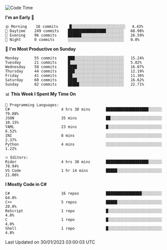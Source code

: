 <!--START_SECTION:waka-->
![Code Time](http://img.shields.io/badge/Code%20Time-894%20hrs%2035%20mins-blue)

**I'm an Early 🐤** 

```text
🌞 Morning    16 commits     █░░░░░░░░░░░░░░░░░░░░░░░░   4.43% 
🌆 Daytime    249 commits    █████████████████░░░░░░░░   68.98% 
🌃 Evening    96 commits     ██████░░░░░░░░░░░░░░░░░░░   26.59% 
🌙 Night      0 commits      ░░░░░░░░░░░░░░░░░░░░░░░░░   0.0%

```
📅 **I'm Most Productive on Sunday** 

```text
Monday       55 commits     ███░░░░░░░░░░░░░░░░░░░░░░   15.24% 
Tuesday      21 commits     █░░░░░░░░░░░░░░░░░░░░░░░░   5.82% 
Wednesday    58 commits     ████░░░░░░░░░░░░░░░░░░░░░   16.07% 
Thursday     44 commits     ███░░░░░░░░░░░░░░░░░░░░░░   12.19% 
Friday       41 commits     ██░░░░░░░░░░░░░░░░░░░░░░░   11.36% 
Saturday     60 commits     ████░░░░░░░░░░░░░░░░░░░░░   16.62% 
Sunday       82 commits     █████░░░░░░░░░░░░░░░░░░░░   22.71%

```


📊 **This Week I Spent My Time On** 

```text
💬 Programming Languages: 
C#                       4 hrs 38 mins       ███████████████████░░░░░░   79.08% 
JSON                     35 mins             ██░░░░░░░░░░░░░░░░░░░░░░░   10.15% 
YAML                     23 mins             █░░░░░░░░░░░░░░░░░░░░░░░░   6.52% 
INI                      8 mins              ░░░░░░░░░░░░░░░░░░░░░░░░░   2.37% 
Python                   4 mins              ░░░░░░░░░░░░░░░░░░░░░░░░░   1.22%

🔥 Editors: 
Rider                    4 hrs 38 mins       ███████████████████░░░░░░   78.94% 
VS Code                  1 hr 14 mins        █████░░░░░░░░░░░░░░░░░░░░   21.06%

```

**I Mostly Code in C#** 

```text
C#                       16 repos            ████████████████░░░░░░░░░   64.0% 
C++                      5 repos             █████░░░░░░░░░░░░░░░░░░░░   20.0% 
ReScript                 1 repo              █░░░░░░░░░░░░░░░░░░░░░░░░   4.0% 
C                        1 repo              █░░░░░░░░░░░░░░░░░░░░░░░░   4.0% 
Shell                    1 repo              █░░░░░░░░░░░░░░░░░░░░░░░░   4.0%

```



 Last Updated on 30/01/2023 03:00:03 UTC
<!--END_SECTION:waka-->
